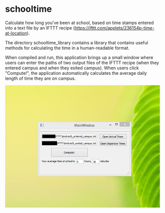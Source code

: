 # schooltime
Calculate how long you've been at school, based on time stamps entered into a text file by an IFTTT recipe (https://ifttt.com/applets/236154p-time-at-location).

The directory schooltime_library contains a library that contains useful methods for calculating the time in a human-readable format.

When compiled and run, this application brings up a small window where users can enter the paths of two output files of the IFTTT recipe (when they entered campus and when they exited campus). When users click "Compute!", the application automatically calculates the average daily length of time they are on campus.

![Enter the paths of the two files, load them each, and click "Compute!".](images/Screenshot_edited.png?raw=true "Screenshot")
